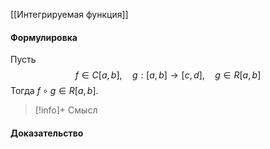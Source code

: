 
[[Интегрируемая функция]]

#### Формулировка
Пусть $$f \in C[a,b],\quad g :[a,b]\rightarrow[c,d],\quad g \in R[a,b]$$
Тогда $f\circ g \in R[a,b]$. 

>[!info]+ Смысл
#### Доказательство





